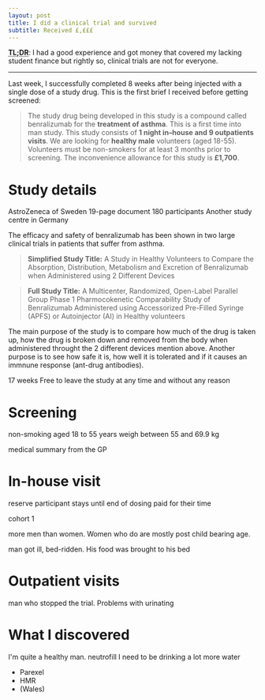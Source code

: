 ```yaml
---
layout: post
title: I did a clinical trial and survived
subtitle: Received £,£££
---
```


**<abbr title="Too long; didn't read">TL;DR</abbr>**: I had a good experience and got money that covered my lacking student finance but rightly so, clinical trials are not for everyone.

---

Last week, I successfully completed 8 weeks after being injected with a single dose of a study drug. This is the first brief I received before getting screened:

> The study drug being developed in this study is a compound called benralizumab for the **treatment of asthma**. This is a first time into man study. This study consists of **1 night in–house and 9 outpatients visits**. We are looking for **healthy male** volunteers (aged 18-55). Volunteers must be non-smokers for at least 3 months prior to screening. The inconvenience allowance for this study is **£1,700**.

# Study details

AstroZeneca of Sweden
19-page document
180 participants
Another study centre in Germany

The efficacy and safety of benralizumab has been shown in two large clinical trials in patients that suffer from asthma.

> **Simplified Study Title:** A Study in Healthy Volunteers to Compare the Absorption, Distribution, Metabolism and Excretion of Benralizumab when Administered using 2 Different Devices

> **Full Study Title:** A Multicenter, Randomized, Open-Label Parallel Group Phase 1 Pharmocokenetic Comparability Study of Benralizumab Administered using Accessorized Pre-Filled Syringe (APFS) or Autoinjector (AI) in Healthy volunteers

The main purpose of the study is to compare how much of the drug is taken up, how the drug is broken down and removed from the body when administered throught the 2 different devices mention above. Another purpose is to see how safe it is, how well it is tolerated and if it causes an immnune response (ant-drug antibodies).

17 weeks
Free to leave the study at any time and without any reason

# Screening

non-smoking
aged 18 to 55 years
weigh between 55 and 69.9 kg

medical summary from the GP 

# In-house visit

reserve participant
stays until end of dosing
paid for their time

cohort 1

more men than women. Women who do are mostly post child bearing age.

man got ill, bed-ridden. His food was brought to his bed

# Outpatient visits

man who stopped the trial. Problems with urinating

# What I discovered

I'm quite a healthy man.
neutrofill
I need to be drinking a lot more water

- Parexel
- HMR
- (Wales)